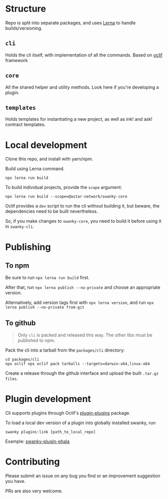 # Structure

Repo is split into separate packages, and uses [Lerna](https://github.com/lerna/lerna) to handle builds/versioning.

## `cli`

Holds the cli itself, with implementation of all the commands.
Based on [oclif](https://github.com/oclif/oclif) framework

## `core`

All the shared helper and utility methods.
Look here if you're developing a plugin.

## `templates`

Holds templates for instantiating a new project,
as well as ink! and ask! contract templates.

# Local development

Clone this repo, and install with yarn/npm.

Build using Lerna command.

```
npx lerna run build
```

To build individual projects, provide the `scope` argument:

```
npx lerna run build --scope=@astar-network/swanky-core
```

Oclif provides a `dev` script to run the cli without building it, but beware, the dependencies need to be built nevertheless.

So, if you make changes to `swanky-core`, you need to build it before using it in `swanky-cli`.

# Publishing

## To npm

Be sure to run `npx lerna run build` first.

After that, run `npx lerna publish --no-private` and choose an appropriate version.

Alternatively, add version tags first with `npx lerna version`, and run `npx lerna publish --no-private from-git`

## To github

> Only `cli` is packed and released this way. The other libs must be published to npm.

Pack the cli into a tarball from the `packages/cli` directory:

```
cd packages/cli
npx oclif npx oclif pack tarballs --targets=darwin-x64,linux-x64
```

Create a release through the github interface and upload the built `.tar.gz files`.

# Plugin development

Cli supports plugins through Oclif's [plugin-plugins](https://github.com/oclif/plugin-plugins) package.

To load a local dev version of a plugin into globally installed swanky, run

```
swanky plugins:link [path_to_local_repo]
```

Example: [swanky-plugin-phala](https://github.com/AstarNetwork/swanky-plugin-phala)

# Contributing

Please submit an issue on any bug you find or an improvement suggestion you have.

PRs are also very welcome.
